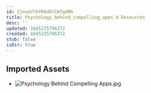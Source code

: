 ```yaml
---
id: IjnvpV76YRAdDCCW7g4Mm
title: Psychology_behind_compelling_apps_4 Resources
desc: ''
updated: 1645225706372
created: 1645225706372
stub: false
isDir: true
---
```

## Imported Assets
- ![Psychology Behind Compelling Apps.jpg](/assets/psychology-behind-compelling-apps.jpg)

